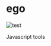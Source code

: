 # ego

![test](https://github.com/ZhongyiChen/ego/actions/workflows/test.yml/badge.svg)

Javascript tools
